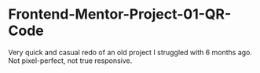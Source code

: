 # Frontend-Mentor-Project-01-QR-Code
Very quick and casual redo of an old project I struggled with 6 months ago. Not pixel-perfect, not true responsive.
